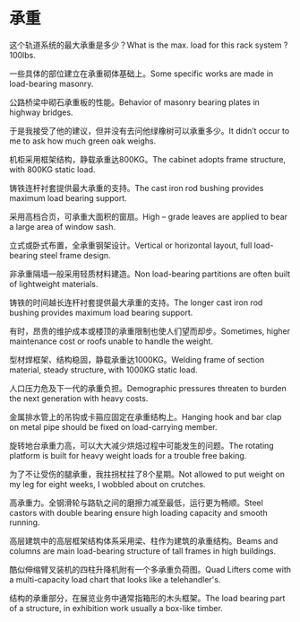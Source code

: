 # 承重

<p><span class="chinese">这个轨道系统的最大承重是多少？</span><span class="english">What is the max. load for this rack system ? 100lbs.</span></p>

<p><span class="chinese">一些具体的部位建立在承重砌体基础上。</span><span class="english">Some specific works are made in load-bearing masonry.</span></p>

<p><span class="chinese">公路桥梁中砌石承重板的性能。</span><span class="english">Behavior of masonry bearing plates in highway bridges.</span></p>

<p><span class="chinese">于是我接受了他的建议，但并没有去问他绿橡树可以承重多少。</span><span class="english">It didn’t occur to me to ask how much green oak weighs.</span></p>

<p><span class="chinese">机柜采用框架结构，静载承重达800KG。</span><span class="english">The cabinet adopts frame structure, with 800KG static load.</span></p>

<p><span class="chinese">铸铁连杆衬套提供最大承重的支持。</span><span class="english">The cast iron rod bushing provides maximum load bearing support.</span></p>

<p><span class="chinese">采用高档合页，可承重大面积的窗扇。</span><span class="english">High – grade leaves are applied to bear a large area of window sash.</span></p>

<p><span class="chinese">立式或卧式布置，全承重钢架设计。</span><span class="english">Vertical or horizontal layout, full load-bearing steel frame design.</span></p>

<p><span class="chinese">非承重隔墙一般采用轻质材料建造。</span><span class="english">Non load-bearing partitions are often built of lightweight materials.</span></p>

<p><span class="chinese">铸铁的时间越长连杆衬套提供最大承重的支持。</span><span class="english">The longer cast iron rod bushing provides maximum load bearing support.</span></p>

<p><span class="chinese">有时，昂贵的维护成本或楼顶的承重限制也使人们望而却步。</span><span class="english">Sometimes, higher maintenance cost or roofs unable to handle the weight.</span></p>

<p><span class="chinese">型材焊框架、结构稳固，静载承重达1000KG。</span><span class="english">Welding frame of section material, steady structure, with 1000KG static load.</span></p>

<p><span class="chinese">人口压力危及下一代的承重负担。</span><span class="english">Demographic pressures threaten to burden the next generation with heavy costs.</span></p>

<p><span class="chinese">金属排水管上的吊钩或卡箍应固定在承重结构上。</span><span class="english">Hanging hook and bar clap on metal pipe should be fixed on load-carrying member.</span></p>

<p><span class="chinese">旋转地台承重力高，可以大大减少烘焙过程中可能发生的问题。</span><span class="english">The rotating platform is built for heavy weight loads for a trouble free baking.</span></p>

<p><span class="chinese">为了不让受伤的腿承重，我拄拐杖拄了8个星期。</span><span class="english">Not allowed to put weight on my leg for eight weeks, I wobbled about on crutches.</span></p>

<p><span class="chinese">高承重力。全钢滑轮与路轨之间的磨擦力减至最低，运行更为畅顺。</span><span class="english">Steel castors with double bearing ensure high loading capacity and smooth running.</span></p>

<p><span class="chinese">高层建筑中的高层框架结构体系采用梁、柱作为建筑的承重结构。</span><span class="english">Beams and columns are main load-bearing structure of tall frames in high buildings.</span></p>

<p><span class="chinese">酷似伸缩臂叉装机的四柱升降机附有一个多承重负荷图。</span><span class="english">Quad Lifters come with a multi-capacity load chart that looks like a telehandler's.</span></p>

<p><span class="chinese">结构的承重部分，在展览业务中通常指箱形的木头框架。</span><span class="english">The load bearing part of a structure, in exhibition work usually a box-like timber.</span></p>

